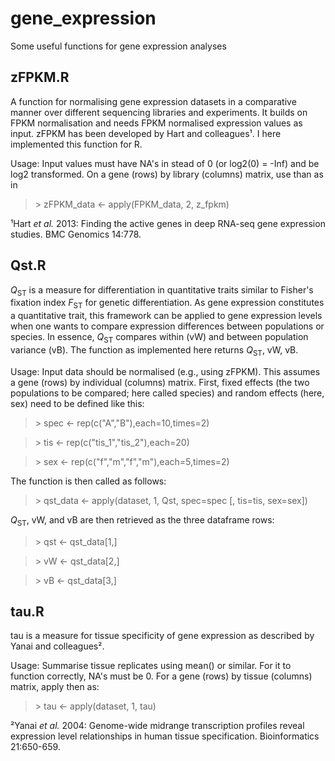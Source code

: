 # gene_expression
Some useful functions for gene expression analyses

## zFPKM.R

A function for normalising gene expression datasets in a comparative manner over different sequencing libraries and experiments. It builds on FPKM normalisation and needs FPKM normalised expression values as input. zFPKM has been developed by Hart and colleagues¹. I here implemented this function for R.

Usage: Input values must have NA's in stead of 0 (or log2(0) = -Inf) and be log2 transformed. On a gene (rows) by library (columns) matrix, use than as in

>\> zFPKM_data <- apply(FPKM_data, 2, z_fpkm)

¹Hart <i>et al.</i> 2013: Finding the active genes in deep RNA-seq gene expression studies. BMC Genomics 14:778.

## Qst.R

<i>Q</i><sub>ST</sub> is a measure for differentiation in quantitative traits similar to Fisher's fixation index <i>F</i><sub>ST</sub> for genetic differentiation. As gene expression constitutes a quantitative trait, this framework can be applied to gene expression levels when one wants to compare expression differences between populations or species. In essence, <i>Q</i><sub>ST</sub> compares within (vW) and between population variance (vB). The function as implemented here returns <i>Q</i><sub>ST</sub>, vW, vB.

Usage: Input data should be normalised (e.g., using zFPKM). This assumes a gene (rows) by individual (columns) matrix. First, fixed effects (the two populations to be compared; here called species) and random effects (here, sex) need to be defined like this:

>\> spec <- rep(c("A","B"),each=10,times=2)

>\> tis <- rep(c("tis\_1","tis\_2"),each=20)

>\> sex <- rep(c("f","m","f","m"),each=5,times=2)

The function is then called as follows:

>\> qst_data <- apply(dataset, 1, Qst, spec=spec [, tis=tis, sex=sex])

<i>Q</i><sub>ST</sub>, vW, and vB are then retrieved as the three dataframe rows:

>\> qst <- qst_data[1,]

>\> vW <- qst_data[2,]

>\> vB <- qst_data[3,]

## tau.R

tau is a measure for tissue specificity of gene expression as described by Yanai and colleagues².

Usage: Summarise tissue replicates using mean() or similar. For it to function correctly, NA's must be 0. For a gene (rows) by tissue (columns) matrix, apply then as:

>\> tau <- apply(dataset, 1, tau)

²Yanai <i>et al.</i> 2004: Genome-wide midrange transcription profiles reveal expression level relationships in human tissue specification. Bioinformatics 21:650-659.

